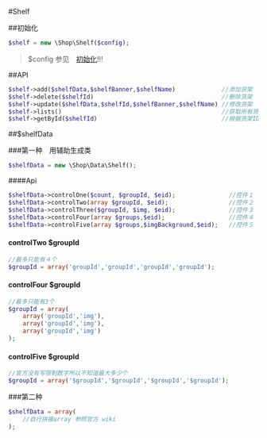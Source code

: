 #Shelf


##初始化

```php
$shelf = new \Shop\Shelf($config);
```
> $config 参见　[初始化](init.md)!!!

##API

```php
$shelf->add($shelfData,$shelfBanner,$shelfName)             //添加货架
$shelf->delete($shelfId)                                    //删除货架
$shelf->update($shelfData,$shelfId,$shelfBanner,$shelfName) //修改货架
$shelf->lists()                                             //获取所有货架
$shelf->getById($shelfId)                                   //根据货架ID获取货架信息
```

##$shelfData

###第一种　用辅助生成类

```php
$shelfData = new \Shop\Data\Shelf();
```

####Api

```php
$shelfData->controlOne($count, $groupId, $eid);               //控件１
$shelfData->controlTwo(array $groupId, $eid);                 //控件２
$shelfData->controlThree($groupId, $img, $eid);               //控件３
$shelfData->controlFour(array $groups,$eid);                  //控件４
$shelfData->controlFive(array $groups,$imgBackground,$eid);   //控件５
```
#### controlTwo $groupId

```php
//最多只能有４个
$groupId = array('groupId','groupId','groupId','groupId');
```
#### controlFour $groupId

```php
//最多只能有3个
$groupId = array(
    array('groupId','img'),
    array('groupId','img'),
    array('groupId','img')
);
```

#### controlFive $groupId

```php
//官方没有写限制数字所以不知道最大多少个
$groupId = array('$groupId','$groupId','$groupId','$groupId');
```

###第二种

```php
$shelfData = array(
    //自行拼接array 参照官方 wiki
);
```